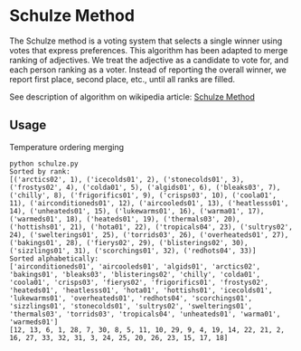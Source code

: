 # Schulze Method

The Schulze method is a voting system that selects a single winner using votes that express preferences.
This algorithm has been adapted to merge ranking of adjectives. 
We treat the adjective as a candidate to vote for, and each person ranking as a voter.
Instead of reporting the overall winner, we report first place, second place, etc., until all ranks are filled.

See description of algorithm on wikipedia article: [Schulze Method](https://en.wikipedia.org/wiki/Schulze_method)

## Usage
Temperature ordering merging

```
python schulze.py
Sorted by rank:
[('arctics02', 1), ('icecolds01', 2), ('stonecolds01', 3), ('frostys02', 4), ('colda01', 5), ('algids01', 6), ('bleaks03', 7), ('chilly', 8), ('frigorifics01', 9), ('crisps03', 10), ('coola01', 11), ('airconditioneds01', 12), ('aircooleds01', 13), ('heatlesss01', 14), ('unheateds01', 15), ('lukewarms01', 16), ('warma01', 17), ('warmeds01', 18), ('heateds01', 19), ('thermals03', 20), ('hottishs01', 21), ('hota01', 22), ('tropicals04', 23), ('sultrys02', 24), ('swelterings01', 25), ('torrids03', 26), ('overheateds01', 27), ('bakings01', 28), ('fierys02', 29), ('blisterings02', 30), ('sizzlings01', 31), ('scorchings01', 32), ('redhots04', 33)]
Sorted alphabetically:
['airconditioneds01', 'aircooleds01', 'algids01', 'arctics02', 'bakings01', 'bleaks03', 'blisterings02', 'chilly', 'colda01', 'coola01', 'crisps03', 'fierys02', 'frigorifics01', 'frostys02', 'heateds01', 'heatlesss01', 'hota01', 'hottishs01', 'icecolds01', 'lukewarms01', 'overheateds01', 'redhots04', 'scorchings01', 'sizzlings01', 'stonecolds01', 'sultrys02', 'swelterings01', 'thermals03', 'torrids03', 'tropicals04', 'unheateds01', 'warma01', 'warmeds01']
[12, 13, 6, 1, 28, 7, 30, 8, 5, 11, 10, 29, 9, 4, 19, 14, 22, 21, 2, 16, 27, 33, 32, 31, 3, 24, 25, 20, 26, 23, 15, 17, 18]
```
